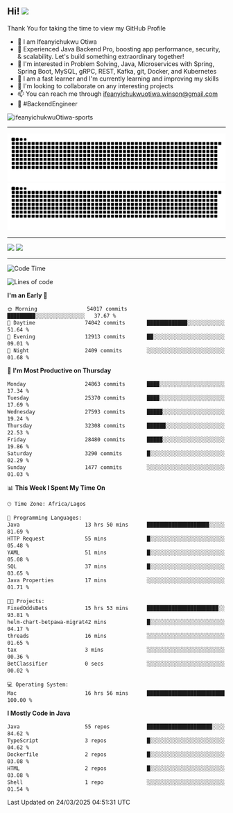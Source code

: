 <!-- BLOG-POST-LIST:START --><!-- BLOG-POST-LIST:END -->

## Hi! <img src="https://media.giphy.com/media/hvRJCLFzcasrR4ia7z/giphy.gif" width="4%"> 

Thank You for taking the time to view my GitHub Profile

- 👋 I am Ifeanyichukwu Otiwa
- 🚀 Experienced Java Backend Pro, boosting app performance, security, & scalability. Let's build something extraordinary together!
- 👀 I'm interested in Problem Solving, Java, Microservices with Spring, Spring Boot, MySQL, gRPC, REST, Kafka, git, Docker, and Kubernetes
- 🌱 I am a fast learner and I'm currently learning and improving my skills
- 💞️ I'm looking to collaborate on any interesting projects
- 📫 You can reach me through ifeanyichukwuotiwa.winson@gmail.com
- 🚀 #BackendEngineer

<p align="left" marginTop="10px"> <img src="https://komarev.com/ghpvc/?username=ifeanyichukwuOtiwa-sports&label=Profile%20views&color=0e75b6&style=for-the-badge" alt="ifeanyichukwuOtiwa-sports" /> </p>

***

<!--🐍📈SNAKEGRAPH / 🌐WEBSITE: https://github.com/Platane/snk -->
![github contribution grid snake animation](https://raw.githubusercontent.com/ifeanyichukwuOtiwa-sports/ifeanyichukwuOtiwa-sports/output/github-contribution-grid-snake-dark.svg#gh-dark-mode-only)![github contribution grid snake animation](https://raw.githubusercontent.com/ifeanyichukwuOtiwa-sports/ifeanyichukwuOtiwa-sports/output/github-contribution-grid-snake.svg#gh-light-mode-only)

***

<p float="left">
  <img float="left" src="https://github-readme-stats.vercel.app/api?username=ifeanyichukwuOtiwa-sports&count_private=true&include_all_commits=true&theme=react&show_icons=true" />
  <img float="right" src="https://github-readme-stats.vercel.app/api/top-langs/?username=ifeanyichukwuOtiwa-sports&layout=compact&show_icons=true&theme=react" /> 
</p>

***



<!--START_SECTION:waka-->
![Code Time](http://img.shields.io/badge/Code%20Time-3%2C560%20hrs%2022%20mins-blue)

![Lines of code](https://img.shields.io/badge/From%20Hello%20World%20I%27ve%20Written-41.9%20million%20lines%20of%20code-blue)

**I'm an Early 🐤** 

```text
🌞 Morning                54017 commits       █████████░░░░░░░░░░░░░░░░   37.67 % 
🌆 Daytime                74042 commits       █████████████░░░░░░░░░░░░   51.64 % 
🌃 Evening                12913 commits       ██░░░░░░░░░░░░░░░░░░░░░░░   09.01 % 
🌙 Night                  2409 commits        ░░░░░░░░░░░░░░░░░░░░░░░░░   01.68 % 
```
📅 **I'm Most Productive on Thursday** 

```text
Monday                   24863 commits       ████░░░░░░░░░░░░░░░░░░░░░   17.34 % 
Tuesday                  25370 commits       ████░░░░░░░░░░░░░░░░░░░░░   17.69 % 
Wednesday                27593 commits       █████░░░░░░░░░░░░░░░░░░░░   19.24 % 
Thursday                 32308 commits       ██████░░░░░░░░░░░░░░░░░░░   22.53 % 
Friday                   28480 commits       █████░░░░░░░░░░░░░░░░░░░░   19.86 % 
Saturday                 3290 commits        █░░░░░░░░░░░░░░░░░░░░░░░░   02.29 % 
Sunday                   1477 commits        ░░░░░░░░░░░░░░░░░░░░░░░░░   01.03 % 
```


📊 **This Week I Spent My Time On** 

```text
🕑︎ Time Zone: Africa/Lagos

💬 Programming Languages: 
Java                     13 hrs 50 mins      ████████████████████░░░░░   81.69 % 
HTTP Request             55 mins             █░░░░░░░░░░░░░░░░░░░░░░░░   05.48 % 
YAML                     51 mins             █░░░░░░░░░░░░░░░░░░░░░░░░   05.08 % 
SQL                      37 mins             █░░░░░░░░░░░░░░░░░░░░░░░░   03.65 % 
Java Properties          17 mins             ░░░░░░░░░░░░░░░░░░░░░░░░░   01.71 % 

🐱‍💻 Projects: 
FixedOddsBets            15 hrs 53 mins      ███████████████████████░░   93.81 % 
helm-chart-betpawa-migrat42 mins             █░░░░░░░░░░░░░░░░░░░░░░░░   04.17 % 
threads                  16 mins             ░░░░░░░░░░░░░░░░░░░░░░░░░   01.65 % 
tax                      3 mins              ░░░░░░░░░░░░░░░░░░░░░░░░░   00.36 % 
BetClassifier            0 secs              ░░░░░░░░░░░░░░░░░░░░░░░░░   00.02 % 

💻 Operating System: 
Mac                      16 hrs 56 mins      █████████████████████████   100.00 % 
```

**I Mostly Code in Java** 

```text
Java                     55 repos            █████████████████████░░░░   84.62 % 
TypeScript               3 repos             █░░░░░░░░░░░░░░░░░░░░░░░░   04.62 % 
Dockerfile               2 repos             █░░░░░░░░░░░░░░░░░░░░░░░░   03.08 % 
HTML                     2 repos             █░░░░░░░░░░░░░░░░░░░░░░░░   03.08 % 
Shell                    1 repo              ░░░░░░░░░░░░░░░░░░░░░░░░░   01.54 % 
```




 Last Updated on 24/03/2025 04:51:31 UTC
<!--END_SECTION:waka-->

<!--
<p align="center">
![trophy](https://github-profile-trophy.vercel.app/?username=ifeanyichukwuOtiwa-sports&theme=onedark) (https://github.com/ryo-ma/github-profile-trophy)
</p>
-->

<!---
ifeanyi-otiwa/ifeanyi-otiwa is a ✨ special ✨ repository because its `README.md` (this file) appears on your GitHub profile.
You can click the Preview link to take a look at your changes.
--->
